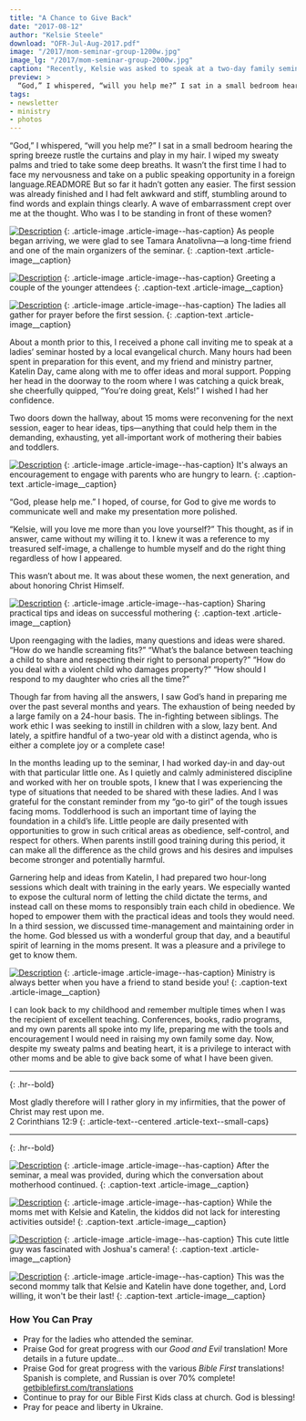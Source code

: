 ```yaml
---
title: "A Chance to Give Back"
date: "2017-08-12"
author: "Kelsie Steele"
download: "OFR-Jul-Aug-2017.pdf"
image: "/2017/mom-seminar-group-1200w.jpg"
image_lg: "/2017/mom-seminar-group-2000w.jpg"
caption: "Recently, Kelsie was asked to speak at a two-day family seminar here in L’viv. She was joined by Katelin Day, and together they delivered a series of talks aimed at encouraging and equipping young mothers. This is Kelsie’s report of the event in her own words."
preview: >
  “God,” I whispered, “will you help me?” I sat in a small bedroom hearing the spring breeze rustle the curtains and play in my hair. I wiped my sweaty palms and tried to take some deep breaths. It wasn’t the first time I had to face my nervousness and take on a public speaking opportunity in a foreign language.READMORE But so far it hadn’t gotten any easier. The first session was already finished and I had felt awkward and stiff, stumbling around to find words and explain things clearly. A wave of embarrassment crept over me at the thought. Who was I to be standing in front of these women?
tags:
- newsletter
- ministry
- photos
---
```


“God,” I whispered, “will you help me?” I sat in a small bedroom hearing the spring breeze rustle the curtains and play in my hair. I wiped my sweaty palms and tried to take some deep breaths. It wasn’t the first time I had to face my nervousness and take on a public speaking opportunity in a foreign language.READMORE But so far it hadn’t gotten any easier. The first session was already finished and I had felt awkward and stiff, stumbling around to find words and explain things clearly. A wave of embarrassment crept over me at the thought. Who was I to be standing in front of these women?

[![Description](https://d21yo20tm8bmc2.cloudfront.net/2017/tamara-anatolivna-550w.jpg)](https://d21yo20tm8bmc2.cloudfront.net/2017/tamara-anatolivna-2000w.jpg)
{: .article-image .article-image--has-caption}
As people began arriving, we were glad to see Tamara Anatolivna—a long-time friend and one of the main organizers of the seminar.
{: .caption-text .article-image__caption}

[![Description](https://d21yo20tm8bmc2.cloudfront.net/2017/greeting-little-ones-550w.jpg)](https://d21yo20tm8bmc2.cloudfront.net/2017/greeting-little-ones-2000w.jpg)
{: .article-image .article-image--has-caption}
Greeting a couple of the younger attendees
{: .caption-text .article-image__caption}

[![Description](https://d21yo20tm8bmc2.cloudfront.net/2017/prayer-circle-550w.jpg)](https://d21yo20tm8bmc2.cloudfront.net/2017/prayer-circle-2000w.jpg)
{: .article-image .article-image--has-caption}
The ladies all gather for prayer before the first session.
{: .caption-text .article-image__caption}

About a month prior to this, I received a phone call inviting me to speak at a ladies’ seminar hosted by a local evangelical church. Many hours had been spent in preparation for this event, and my friend and ministry partner, Katelin Day, came along with me to offer ideas and moral support. Popping her head in the doorway to the room where I was catching a quick break, she cheerfully quipped, “You’re doing great, Kels!” I wished I had her confidence.

Two doors down the hallway, about 15 moms were reconvening for the next session, eager to hear ideas, tips—anything that could help them in the demanding, exhausting, yet all-important work of mothering their babies and toddlers.

[![Description](https://d21yo20tm8bmc2.cloudfront.net/2017/moms-listening-550w.jpg)](https://d21yo20tm8bmc2.cloudfront.net/2017/moms-listening-2000w.jpg)
{: .article-image .article-image--has-caption}
It's always an encouragement to engage with parents who are hungry to learn.
{: .caption-text .article-image__caption}

“God, please help me.” I hoped, of course, for God to give me words to communicate well and make my presentation more polished.

“Kelsie, will you love me more than you love yourself?” This thought, as if in answer, came without my willing it to. I knew it was a reference to my treasured self-image, a challenge to humble myself and do the right thing regardless of how I appeared.

This wasn’t about me. It was about these women, the next generation, and about honoring Christ Himself.

[![Description](https://d21yo20tm8bmc2.cloudfront.net/2017/kels-kate-teaching-550w.jpg)](https://d21yo20tm8bmc2.cloudfront.net/2017/kels-kate-teaching-2000w.jpg)
{: .article-image .article-image--has-caption}
Sharing practical tips and ideas on successful mothering
{: .caption-text .article-image__caption}

Upon reengaging with the ladies, many questions and ideas were shared. “How do we handle screaming fits?” “What’s the balance between teaching a child to share and respecting their right to personal property?” “How do you deal with a violent child who damages property?” “How should I respond to my daughter who cries all the time?”

Though far from having all the answers, I saw God’s hand in preparing me over the past several months and years. The exhaustion of being needed by a large family on a 24-hour basis. The in-fighting between siblings. The work ethic I was seeking to instill in children with a slow, lazy bent. And lately, a spitfire handful of a two-year old with a distinct agenda, who is either a complete joy or a complete case!

In the months leading up to the seminar, I had worked day-in and day-out with that particular little one. As I quietly and calmly administered discipline and worked with her on trouble spots, I knew that I was experiencing the type of situations that needed to be shared with these ladies. And I was grateful for the constant reminder from my “go-to girl” of the tough issues facing moms. Toddlerhood is such an important time of laying the foundation in a child’s life. Little people are daily presented with opportunities to grow in such critical areas as obedience, self-control, and respect for others. When parents instill good training during this period, it can make all the difference as the child grows and his desires and impulses become stronger and potentially harmful.

Garnering help and ideas from Katelin, I had prepared two hour-long sessions which dealt with training in the early years. We especially wanted to expose the cultural norm of letting the child dictate the terms, and instead call on these moms to responsibly train each child in obedience. We hoped to empower them with the practical ideas and tools they would need. In a third session, we discussed time-management and maintaining order in the home. God blessed us with a wonderful group that day, and a beautiful spirit of learning in the moms present. It was a pleasure and a privilege to get to know them.

[![Description](https://d21yo20tm8bmc2.cloudfront.net/2017/kate-kels-chatting-550w.jpg)](https://d21yo20tm8bmc2.cloudfront.net/2017/kate-kels-chatting-2000w.jpg)
{: .article-image .article-image--has-caption}
Ministry is always better when you have a friend to stand beside you!
{: .caption-text .article-image__caption}

I can look back to my childhood and remember multiple times when I was the recipient of excellent teaching. Conferences, books, radio programs, and my own parents all spoke into my life, preparing me with the tools and encouragement I would need in raising my own family some day. Now, despite my sweaty palms and beating heart, it is a privilege to interact with other moms and be able to give back some of what I have been given.

---
{: .hr--bold}

Most gladly therefore will I rather glory in my infirmities, that the power of Christ may rest upon me.  
2 Corinthians 12:9
{: .article-text--centered .article-text--small-caps}

---
{: .hr--bold}

[![Description](https://d21yo20tm8bmc2.cloudfront.net/2017/chatting-at-the-table-550w.jpg)](https://d21yo20tm8bmc2.cloudfront.net/2017/chatting-at-the-table-2000w.jpg)
{: .article-image .article-image--has-caption}
After the seminar, a meal was provided, during which the conversation about motherhood continued.
{: .caption-text .article-image__caption}

[![Description](https://d21yo20tm8bmc2.cloudfront.net/2017/bouncy-house-kids-550w.jpg)](https://d21yo20tm8bmc2.cloudfront.net/2017/bouncy-house-kids-2000w.jpg)
{: .article-image .article-image--has-caption}
While the moms met with Kelsie and Katelin, the kiddos did not lack for interesting activities outside!
{: .caption-text .article-image__caption}

[![Description](https://d21yo20tm8bmc2.cloudfront.net/2017/cute-kid-550w.jpg)](https://d21yo20tm8bmc2.cloudfront.net/2017/cute-kid-2000w.jpg)
{: .article-image .article-image--has-caption}
This cute little guy was fascinated with Joshua's camera!
{: .caption-text .article-image__caption}

[![Description](https://d21yo20tm8bmc2.cloudfront.net/2017/kelsie-katelin-550w.jpg)](https://d21yo20tm8bmc2.cloudfront.net/2017/kelsie-katelin-2000w.jpg)
{: .article-image .article-image--has-caption}
This was the second mommy talk that Kelsie and Katelin have done together, and, Lord willing, it won't be their last!
{: .caption-text .article-image__caption}

### How You Can Pray

* Pray for the ladies who attended the seminar.
* Praise God for great progress with our *Good and Evil* translation! More details in a future update...
* Praise God for great progress with the various *Bible First* translations! Spanish is complete, and Russian is over 70% complete! [getbiblefirst.com/translations][translations]
* Continue to pray for our Bible First Kids class at church. God is blessing!
* Pray for peace and liberty in Ukraine.

[translations]: https://getbiblefirst.com/translations/
